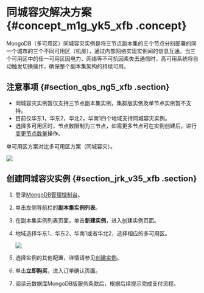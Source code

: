 # 同城容灾解决方案 {#concept_m1g_yk5_xfb .concept}

MongoDB（多可用区）同城容灾实例是将三节点副本集的三个节点分别部署的同一个城市的三个不同可用区（机房），通过内部网络实现实例间的信息互通。当三个可用区中的任一可用区因电力、网络等不可抗因素失去通信时，高可用系统将自动触发切换操作，确保整个副本集架构的持续可用。

## 注意事项 {#section_qbs_ng5_xfb .section}

-   同城容灾实例暂仅支持三节点副本集实例，集群版实例及单节点实例暂不支持。
-   目前仅华东1，华东2，华北2，华南1四个地域支持同城容灾实例。
-   选择多可用区时，节点数限制为三节点，如需更多节点可在实例创建后，进行[变更节点数量](cn.zh-CN/用户指南/实例管理/变更副本集实例节点数.md#)操作。

单可用区方案对比多可用区方案（同城容灾）。

![](http://static-aliyun-doc.oss-cn-hangzhou.aliyuncs.com/assets/img/64995/154788371533038_zh-CN.png)

## 创建同城容灾实例 {#section_jrk_v35_xfb .section}

1.  登录[MongoDB管理控制台](https://mongodb.console.aliyun.com/#/mongodb/list)。
2.  单击左侧导航栏的**副本集实例列表**。
3.  在副本集实例列表页面，单击**新建实例**，进入创建实例页面。
4.  地域选择华东1、华东2、华南1或者华北2，选择相应的多可用区。

    ![](http://static-aliyun-doc.oss-cn-hangzhou.aliyuncs.com/assets/img/64995/154788371633041_zh-CN.png)

5.  选择实例的其他配置，详情请参见[创建实例](../../../../../cn.zh-CN/副本集快速入门/创建副本集实例.md#)。
6.  单击**立即购买**，进入订单确认页面。
7.  阅读云数据库MongoDB版服务条款后，根据后续提示完成支付流程。

